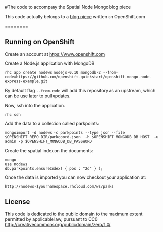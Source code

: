 #The code to accompany the Spatial Node Mongo blog piece

This code actually belongs to a [blog piece](https://www.openshift.com/blogs/set-up-nodejs-mongodb-and-express-on-free-spatial-web-hosting) written on OpenShift.com 

========

Running on OpenShift
--------------------

Create an account at https://www.openshift.com

Create a Node.js application with MongoDB

    rhc app create nodews nodejs-0.10 mongodb-2 --from-code=https://github.com/openshift-quickstart/openshift-mongo-node-express-example.git

By default flag ```--from-code``` will add this repository as an upstream, which can be use later to pull updates.

Now, ssh into the application.

    rhc ssh

Add the data to a collection called parkpoints:

    mongoimport -d nodews -c parkpoints --type json --file $OPENSHIFT_REPO_DIR/parkcoord.json  -h $OPENSHIFT_MONGODB_DB_HOST  -u admin -p $OPENSHIFT_MONGODB_DB_PASSWORD
    
Create the spatial index on the documents:

    mongo
    use nodews
    db.parkpoints.ensureIndex( { pos : "2d" } );

Once the data is imported you can now checkout your application at:

    http://nodews-$yournamespace.rhcloud.com/ws/parks


License
-------

This code is dedicated to the public domain to the maximum extent
permitted by applicable law, pursuant to CC0
http://creativecommons.org/publicdomain/zero/1.0/
